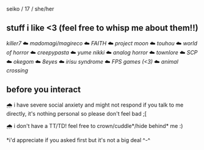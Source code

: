 seiko / 17 / she/her
 

stuff i like <3 (feel free to whisp me about them!!)
-

*killer7* ☁️ *madomagi/magireco* ☁️ *FAITH* ☁️ *project moon* ☁️ *touhou* ☁️ *world of horror* ☁️ *creepypasta* ☁️ *yume nikki* ☁️ *analog horror* ☁️ *townlore* ☁️ *SCP* ☁️ *okegom* ☁️ *8eyes* ☁️ *irisu syndrome* ☁️ *FPS games* *(<3)* ☁️ *animal crossing*


before you interact
-
🌧️ i have severe social anxiety and might not respond if you talk to me directly, it's nothing personal so please don't feel bad ;[

🌧️ i don't have a TT/TD! feel free to crown/cuddle*/hide behind* me :) 

*i'd appreciate if you asked first but it's not a big deal ^-^


